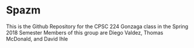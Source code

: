 # Spazm

This is the Github Repository for the CPSC 224 Gonzaga class in the Spring 2018 Semester
Members of this group are Diego Valdez, Thomas McDonald, and David Ihle
